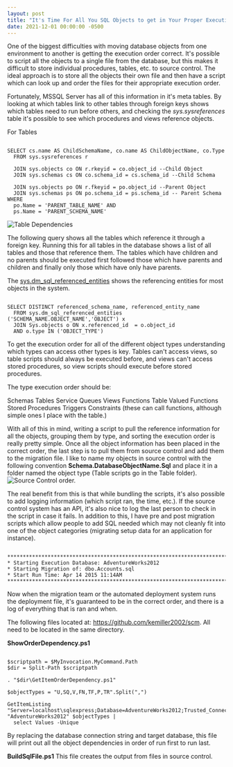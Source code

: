 ```yaml
---
layout: post
title: "It's Time For All You SQL Objects to get in Your Proper Execution Order"
date: 2021-12-01 00:00:00 -0500
---
```

One of the biggest difficulties with moving database objects from one environment to another is getting the execution order correct.  It's possible to script all the objects to a single file from the database, but this makes it difficult to store individual procedures, tables, etc. to source control. The ideal approach is to store all the objects their own file and then have a script which can look up and order the files for their appropriate execution order. 

Fortunately, MSSQL Server has all of this information in it's meta tables.  By looking at which tables link to other tables through foreign keys shows which tables need to run before others, and checking the <em>sys.sysreferences</em> table it's possible to see which procedures and views reference objects.

For Tables 

```

SELECT cs.name AS ChildSchemaName, co.name AS ChildObjectName, co.Type 
  FROM sys.sysreferences r

  JOIN sys.objects co ON r.rkeyid = co.object_id --Child Object
  JOIN sys.schemas cs ON co.schema_id = cs.schema_id --Child Schema

  JOIN sys.objects po ON r.fkeyid = po.object_id --Parent Object
  JOIN sys.schemas ps ON po.schema_id = ps.schema_id -- Parent Schema
WHERE 
  po.Name = 'PARENT_TABLE_NAME' AND 
  ps.Name = 'PARENT_SCHEMA_NAME'

```


<img src="https://raw.githubusercontent.com/kemiller2002/StructuredSight/master/SqlObjectOrderDependency/TableDependencies.png" alt="Table Dependencies" />

The following query shows all the tables which reference it through a foreign key.  Running this for all tables in the database shows a list of all tables and those that reference them.  The tables which have children and no parents should be executed first followed those which have parents and children and finally only those which have only have parents.  

The <a href="https://msdn.microsoft.com/en-us/library/bb677185.aspx" title="sys.dm_sql_referenced_entities " target="_blank">sys.dm_sql_referenced_entities</a> shows the referencing entities for most objects in the system.  


```

SELECT DISTINCT referenced_schema_name, referenced_entity_name 
  FROM sys.dm_sql_referenced_entities ('SCHEMA_NAME.OBJECT_NAME','OBJECT') x 
  JOIN Sys.objects o ON x.referenced_id  = o.object_id
  AND o.type IN ('OBJECT_TYPE')

```


To get the execution order for all of the different object types understanding which types can access other types is key.  Tables can't access views, so table scripts should always be executed before, and views can't access stored procedures, so view scripts should execute before stored procedures. 

The type execution order should be: 



 Schemas
 Tables
 Service Queues
 Views
 Functions
 Table Valued Functions
 Stored Procedures
 Triggers
 Constraints (these can call functions, although simple ones I place with the table.)


With all of this in mind, writing a script to pull the reference information for all the objects, grouping them by type, and sorting the execution order is really pretty simple.  Once all the object information has been placed in the correct order, the last step is to pull them from source control and add them to the migration file.  I like to name my objects in source control with the following convention <strong>Schema.DatabaseObjectName.Sql</strong> and place it in a folder named the object type (Table scripts go in the Table folder).  <img src="https://raw.githubusercontent.com/kemiller2002/StructuredSight/master/SqlObjectOrderDependency/SourceControlTables.png" alt="Source Control order." />

The real benefit from this is that while bundling the scripts, it's also possible to add logging information (which script ran, the time, etc.).  If the source control system has an API, it's also nice to log the last person to check in the script in case it fails. In addition to this, I have pre and post migration scripts which allow people to add SQL needed which may not cleanly fit into one of the object categories (migrating setup data for an application for instance).  


```

**********************************************************************************
* Starting Execution Database: AdventureWorks2012
* Starting Migration of: dbo.Accounts.sql
* Start Run Time: Apr 14 2015 11:14AM
**********************************************************************************

```


Now when the migration team or the automated deployment system runs the deployment file, it's guaranteed to be in the correct order, and there is a log of everything that is ran and when. 

The following files located at: <a href="https://github.com/kemiller2002/scm" title="SCM Files" target="_blank">https://github.com/kemiller2002/scm</a>.  All need to be located in the same directory.

<strong>ShowOrderDependency.ps1</strong>

```

$scriptpath = $MyInvocation.MyCommand.Path
$dir = Split-Path $scriptpath

. "$dir\GetItemOrderDependency.ps1"

$objectTypes = "U,SQ,V,FN,TF,P,TR".Split(",")

GetItemListing "Server=localhost\sqlexpress;Database=AdventureWorks2012;Trusted_Connection=True;" "AdventureWorks2012" $objectTypes | 
  select Values -Unique

```


By replacing the database connection string and target database, this file will print out all the object dependencies in order of run first to run last. 

<strong>BuildSqlFile.ps1</strong>
This file creates the output from files in source control.